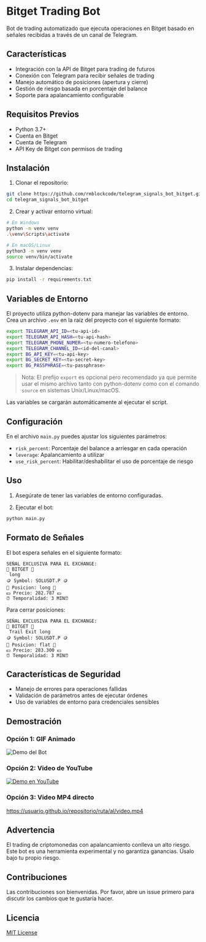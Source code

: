 # Bitget Trading Bot

Bot de trading automatizado que ejecuta operaciones en Bitget basado en señales recibidas a través de un canal de Telegram.

## Características

- Integración con la API de Bitget para trading de futuros
- Conexión con Telegram para recibir señales de trading
- Manejo automático de posiciones (apertura y cierre)
- Gestión de riesgo basada en porcentaje del balance
- Soporte para apalancamiento configurable

## Requisitos Previos

- Python 3.7+
- Cuenta en Bitget
- Cuenta de Telegram
- API Key de Bitget con permisos de trading

## Instalación

1. Clonar el repositorio:
```bash
git clone https://github.com/rmblockcode/telegram_signals_bot_bitget.git
cd telegram_signals_bot_bitget
```

2. Crear y activar entorno virtual:
```bash
# En Windows
python -m venv venv
.\venv\Scripts\activate

# En macOS/Linux
python3 -m venv venv
source venv/bin/activate
```

3. Instalar dependencias:
```bash
pip install -r requirements.txt
```

## Variables de Entorno

El proyecto utiliza python-dotenv para manejar las variables de entorno. Crea un archivo `.env` en la raíz del proyecto con el siguiente formato:

```bash
export TELEGRAM_API_ID=<tu-api-id>
export TELEGRAM_API_HASH=<tu-api-hash>
export TELEGRAM_PHONE_NUMER=<tu-numero-telefono>
export TELEGRAM_CHANNEL_ID=<id-del-canal>
export BG_API_KEY=<tu-api-key>
export BG_SECRET_KEY=<tu-secret-key>
export BG_PASSPHRASE=<tu-passphrase>
```

> Nota: El prefijo `export` es opcional pero recomendado ya que permite usar el mismo archivo tanto con python-dotenv como con el comando `source` en sistemas Unix/Linux/macOS.

Las variables se cargarán automáticamente al ejecutar el script.

## Configuración

En el archivo `main.py` puedes ajustar los siguientes parámetros:

- `risk_percent`: Porcentaje del balance a arriesgar en cada operación
- `leverage`: Apalancamiento a utilizar
- `use_risk_percent`: Habilitar/deshabilitar el uso de porcentaje de riesgo

## Uso

1. Asegúrate de tener las variables de entorno configuradas.

2. Ejecutar el bot:
```bash
python main.py
```

## Formato de Señales

El bot espera señales en el siguiente formato:
```
SEÑAL EXCLUSIVA PARA EL EXCHANGE:
🏦 BITGET 🏦
 long
🪙 Symbol: SOLUSDT.P 🪙
🚀 Posicion: long 🚀
💵 Precio: 282.787 💵
⏰ Temporalidad: 3 MIN⏰
```

Para cerrar posiciones:
```
SEÑAL EXCLUSIVA PARA EL EXCHANGE:
🏦 BITGET 🏦
 Trail Exit long
🪙 Symbol: SOLUSDT.P 🪙
🚀 Posicion: flat 🚀
💵 Precio: 283.300 💵
⏰ Temporalidad: 3 MIN⏰
```

## Características de Seguridad

- Manejo de errores para operaciones fallidas
- Validación de parámetros antes de ejecutar órdenes
- Uso de variables de entorno para credenciales sensibles

## Demostración

### Opción 1: GIF Animado
![Demo del Bot](ruta/a/tu/demo.gif)

### Opción 2: Video de YouTube
[![Demo en YouTube](https://img.youtube.com/vi/ID_DEL_VIDEO/0.jpg)](https://www.youtube.com/watch?v=ID_DEL_VIDEO)

### Opción 3: Video MP4 directo
https://usuario.github.io/repositorio/ruta/al/video.mp4

## Advertencia

El trading de criptomonedas con apalancamiento conlleva un alto riesgo. Este bot es una herramienta experimental y no garantiza ganancias. Úsalo bajo tu propio riesgo.

## Contribuciones

Las contribuciones son bienvenidas. Por favor, abre un issue primero para discutir los cambios que te gustaría hacer.

## Licencia

[MIT License](LICENSE)